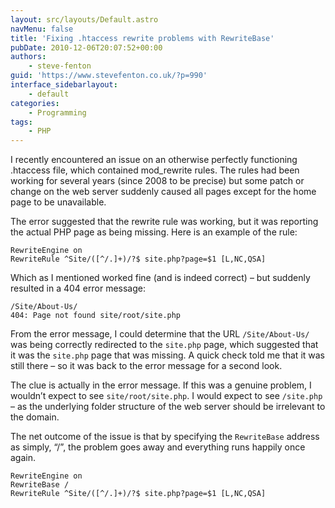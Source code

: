 ```yaml
---
layout: src/layouts/Default.astro
navMenu: false
title: 'Fixing .htaccess rewrite problems with RewriteBase'
pubDate: 2010-12-06T20:07:52+00:00
authors:
    - steve-fenton
guid: 'https://www.stevefenton.co.uk/?p=990'
interface_sidebarlayout:
    - default
categories:
    - Programming
tags:
    - PHP
---
```


I recently encountered an issue on an otherwise perfectly functioning .htaccess file, which contained mod\_rewrite rules. The rules had been working for several years (since 2008 to be precise) but some patch or change on the web server suddenly caused all pages except for the home page to be unavailable.

The error suggested that the rewrite rule was working, but it was reporting the actual PHP page as being missing. Here is an example of the rule:

```apache_conf
RewriteEngine on
RewriteRule ^Site/([^/.]+)/?$ site.php?page=$1 [L,NC,QSA]
```

Which as I mentioned worked fine (and is indeed correct) – but suddenly resulted in a 404 error message:

```
/Site/About-Us/  
404: Page not found site/root/site.php
```

From the error message, I could determine that the URL `/Site/About-Us/` was being correctly redirected to the `site.php` page, which suggested that it was the `site.php` page that was missing. A quick check told me that it was still there – so it was back to the error message for a second look.

The clue is actually in the error message. If this was a genuine problem, I wouldn’t expect to see `site/root/site.php`. I would expect to see `/site.php` – as the underlying folder structure of the web server should be irrelevant to the domain.

The net outcome of the issue is that by specifying the `RewriteBase` address as simply, “/”, the problem goes away and everything runs happily once again.

```apache_conf
RewriteEngine on
RewriteBase /
RewriteRule ^Site/([^/.]+)/?$ site.php?page=$1 [L,NC,QSA]
```
